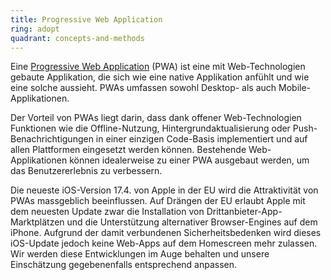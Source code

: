```yaml
---
title: Progressive Web Application
ring: adopt
quadrant: concepts-and-methods
---
```


Eine [Progressive Web Application][pwa] (PWA) ist eine mit Web-Technologien gebaute Applikation, die sich wie eine
native Applikation anfühlt und wie eine solche aussieht. PWAs umfassen sowohl Desktop- als auch Mobile-Applikationen.

Der Vorteil von PWAs liegt darin, dass dank offener Web-Technologien Funktionen wie die Offline-Nutzung,
Hintergrundaktualisierung oder Push-Benachrichtigungen in einer einzigen Code-Basis implementiert und auf allen Plattformen
eingesetzt werden können. Bestehende Web-Applikationen können idealerweise zu einer PWA ausgebaut werden, um
das Benutzererlebnis zu verbessern.

Die neueste iOS-Version 17.4. von Apple in der EU wird die Attraktivität von PWAs massgeblich beeinflussen. Auf Drängen der
EU erlaubt Apple mit dem neuesten Update zwar die Installation von Drittanbieter-App-Marktplätzen und die Unterstützung 
alternativer Browser-Engines auf dem iPhone. Aufgrund der damit verbundenen Sicherheitsbedenken wird dieses iOS-Update 
jedoch keine Web-Apps auf dem Homescreen mehr zulassen. Wir werden diese Entwicklungen im Auge behalten und unsere 
Einschätzung gegebenenfalls entsprechend anpassen.

[pwa]: https://developer.mozilla.org/en-US/docs/Web/Progressive_web_apps